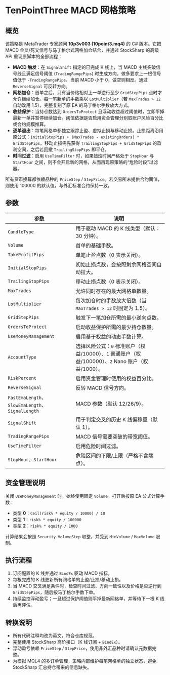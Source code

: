 # TenPointThree MACD 网格策略

## 概览

该策略是 MetaTrader 专家顾问 **10p3v003 (10point3.mq4)** 的 C# 版本。它把 MACD 金叉/死叉信号与马丁格尔式网格加仓结合，并通过 StockSharp 的高级 API 重现原脚本的全部流程：

- **MACD 触发**：在 `SignalShift` 指定的已完成 K 线上，当 MACD 主线突破信号线且满足信号阈值 (`TradingRangePips`) 时生成方向。做多要求上一根信号值低于 `-TradingRangePips`、当前 MACD 小于 0，做空则相反。通过 `ReverseSignal` 可反转方向。
- **网格加仓**：首单之后，只有当价格相对上一单逆行至少 `GridStepPips` 点时才允许继续加仓。每一笔新单的手数乘以 `LotMultiplier`（若 `MaxTrades > 12` 自动改用 1.5），完整复刻了原 EA 的马丁格尔手数放大方式。
- **收益保护**：当持仓数达到 `OrdersToProtect` 且浮动收益超过阈值时，立即平掉最新一单并暂停继续加仓。阈值依据是否启用资金管理分别取账户风险百分比或合约规模推算。
- **逐单退出**：每笔网格单都独立跟踪止盈、虚拟止损与移动止损。止损距离沿用原公式：`InitialStopPips + (MaxTrades - existingOrders) * GridStepPips`。移动止损需先获得 `TrailingStopPips + GridStepPips` 的盈利空间，之后若回撤 `TrailingStopPips` 即平仓。
- **时间过滤**：启用 `UseTimeFilter` 时，如果蜡烛时间严格处于 `StopHour` 与 `StartHour` 之间，则不会开启新的网格，从而再现原策略的“危险时段”过滤器。

所有货币换算都依赖品种的 `PriceStep` / `StepPrice`。若交易所未提供合约面值，则使用 100000 的默认值，与外汇标准合约保持一致。

## 参数

| 参数 | 说明 |
| ---- | ---- |
| `CandleType` | 用于驱动 MACD 的 K 线类型（默认：30 分钟）。 |
| `Volume` | 首单的基础手数。 |
| `TakeProfitPips` | 单笔止盈点数（0 表示关闭）。 |
| `InitialStopPips` | 初始止损点数，会按照剩余网格空间自动拉大。 |
| `TrailingStopPips` | 移动止损点数（0 表示关闭）。 |
| `MaxTrades` | 允许同时存在的最大网格单数量。 |
| `LotMultiplier` | 每次加仓时的手数放大倍数（当 `MaxTrades > 12` 时固定为 1.5）。 |
| `GridStepPips` | 触发下一笔加仓所需的最小逆向点数。 |
| `OrdersToProtect` | 启动收益保护所需的最少持仓数量。 |
| `UseMoneyManagement` | 启用基于权益的动态手数计算。 |
| `AccountType` | 选择风险公式：`0` 标准账户（权益/10000）、`1` 普通账户（权益/100000）、`2` Nano 账户（权益/1000）。 |
| `RiskPercent` | 启用资金管理时使用的权益百分比。 |
| `ReverseSignal` | 反转 MACD 信号方向。 |
| `FastEmaLength`、`SlowEmaLength`、`SignalLength` | MACD 参数（默认 12/26/9）。 |
| `SignalShift` | 用于判定交叉的历史 K 线偏移量（默认 1）。 |
| `TradingRangePips` | MACD 信号需要突破的带宽阈值。 |
| `UseTimeFilter` | 启用危险时间过滤。 |
| `StopHour`、`StartHour` | 危险区间的下限/上限（严格不含端点）。 |

## 资金管理说明

关闭 `UseMoneyManagement` 时，始终使用固定 `Volume`。打开后按原 EA 公式计算手数：

- 类型 **0**：`Ceil(risk% * equity / 10000) / 10`
- 类型 **1**：`risk% * equity / 100000`
- 类型 **2**：`risk% * equity / 1000`

计算结果会按照 `Security.VolumeStep` 取整，并受到 `MinVolume` / `MaxVolume` 限制。

## 执行流程

1. 订阅配置的 K 线并通过 `BindEx` 驱动 MACD 指标。
2. 每根完成的 K 线更新所有网格单的止盈/止损/移动止损。
3. 当 MACD 交叉满足条件时，检查时间过滤、方向一致性以及价格是否逆行到 `GridStepPips`，随后按马丁格尔手数下单。
4. 持续监控浮动盈亏；一旦超过保护阈值则平掉最新网格单，并等待下一根 K 线后再评估。

## 转换说明

- 所有代码注释均改为英文，符合仓库规范。
- 完整使用 StockSharp 高阶接口（K 线订阅 + `BindEx`）。
- 浮动盈亏依赖 `PriceStep` / `StepPrice`，使用非外汇品种时请确认元数据完整。
- 为模拟 MQL4 的多订单管理，策略内部维护每笔网格单的独立状态，避免 StockSharp 汇总持仓带来的信息缺失。
